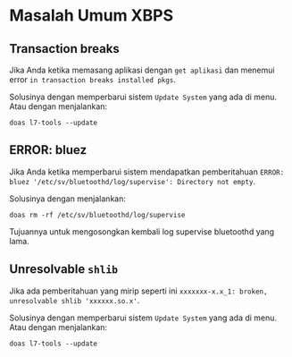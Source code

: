 # Masalah Umum XBPS

## Transaction breaks

Jika Anda ketika memasang aplikasi dengan `get aplikasi` dan menemui error `in transaction breaks installed pkgs`.

Solusinya dengan memperbarui sistem `Update System` yang ada di menu. Atau dengan menjalankan:

```
doas l7-tools --update
```

## ERROR: bluez

Jika Anda ketika memperbarui sistem mendapatkan pemberitahuan `ERROR: bluez '/etc/sv/bluetoothd/log/supervise': Directory not empty`.

Solusinya dengan menjalankan:
```
doas rm -rf /etc/sv/bluetoothd/log/supervise
```

Tujuannya untuk mengosongkan kembali log supervise bluetoothd yang lama.

## Unresolvable `shlib`

Jika ada pemberitahuan yang mirip seperti ini `xxxxxxx-x.x_1: broken, unresolvable shlib 'xxxxxx.so.x'`.

Solusinya dengan memperbarui sistem `Update System` yang ada di menu. Atau dengan menjalankan:

```
doas l7-tools --update
```
